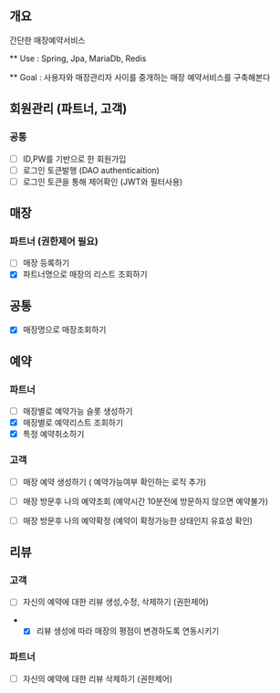 ## 개요
간단한 매장예약서비스

** Use : Spring, Jpa, MariaDb, Redis

** Goal : 사용자와 매장관리자 사이를 중개하는 매장 예약서비스를 구축해본다

## 회원관리 (파트너, 고객)
### 공통
- [ ] ID,PW를 기반으로 한 회원가입
- [ ] 로그인 토큰발행 (DAO authenticaition)
- [ ] 로그인 토큰을 통해 제어확인 (JWT와 필터사용)

## 매장
### 파트너 (권한제어 필요)
- [ ] 매장 등록하기
- [x] 파트너명으로 매장의 리스트 조회하기

## 공통
- [x] 매장명으로 매장조회하기

## 예약

### 파트너
- [ ] 매장별로 예약가능 슬롯 생성하기
- [x] 매장별로 예약리스트 조회하기
- [x] 특정 예약취소하기

### 고객
- [ ] 매장 예약 생성하기 ( 예약가능여부 확인하는 로직 추가)
- [ ] 매장 방문후 나의 예약조회 (예약시간 10분전에 방문하지 않으면 예약불가)
- [ ] 매장 방문후 나의 예약확정 (예약이 확정가능한 상태인지 유효성 확인)

  
## 리뷰
### 고객
- [ ] 자신의 예약에 대한 리뷰 생성,수정, 삭제하기 (권한제어)
- * [x] 리뷰 생성에 따라 매장의 평점이 변경하도록 연동시키기

### 파트너
- [ ] 자신의 예약에 대한 리뷰 삭제하기 (권한제어)
